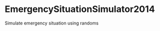 EmergencySituationSimulator2014
===============================

Simulate emergency situation using randoms
